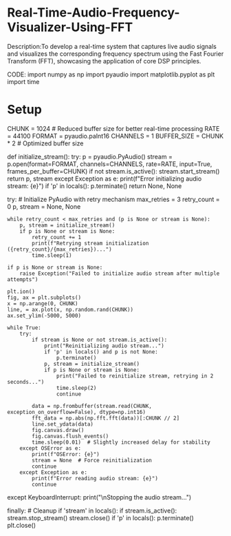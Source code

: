 # Real-Time-Audio-Frequency-Visualizer-Using-FFT


Description:To develop a real-time system that captures live audio signals and visualizes the corresponding frequency spectrum using the Fast Fourier Transform (FFT), showcasing the application of core DSP principles.



CODE:
import numpy as np
import pyaudio
import matplotlib.pyplot as plt
import time

# Setup
CHUNK = 1024  # Reduced buffer size for better real-time processing
RATE = 44100
FORMAT = pyaudio.paInt16
CHANNELS = 1
BUFFER_SIZE = CHUNK * 2  # Optimized buffer size

def initialize_stream():
    try:
        p = pyaudio.PyAudio()
        stream = p.open(format=FORMAT,
                        channels=CHANNELS,
                        rate=RATE,
                        input=True,
                        frames_per_buffer=CHUNK)
        if not stream.is_active():
            stream.start_stream()
        return p, stream
    except Exception as e:
        print(f"Error initializing audio stream: {e}")
        if 'p' in locals():
            p.terminate()
        return None, None

try:
    # Initialize PyAudio with retry mechanism
    max_retries = 3
    retry_count = 0
    p, stream = None, None
    
    while retry_count < max_retries and (p is None or stream is None):
        p, stream = initialize_stream()
        if p is None or stream is None:
            retry_count += 1
            print(f"Retrying stream initialization ({retry_count}/{max_retries})...")
            time.sleep(1)
    
    if p is None or stream is None:
        raise Exception("Failed to initialize audio stream after multiple attempts")

    plt.ion()
    fig, ax = plt.subplots()
    x = np.arange(0, CHUNK)
    line, = ax.plot(x, np.random.rand(CHUNK))
    ax.set_ylim(-5000, 5000)

    while True:
        try:
            if stream is None or not stream.is_active():
                print("Reinitializing audio stream...")
                if 'p' in locals() and p is not None:
                    p.terminate()
                p, stream = initialize_stream()
                if p is None or stream is None:
                    print("Failed to reinitialize stream, retrying in 2 seconds...")
                    time.sleep(2)
                    continue
                
            data = np.frombuffer(stream.read(CHUNK, exception_on_overflow=False), dtype=np.int16)
            fft_data = np.abs(np.fft.fft(data))[:CHUNK // 2]
            line.set_ydata(data)
            fig.canvas.draw()
            fig.canvas.flush_events()
            time.sleep(0.01)  # Slightly increased delay for stability
        except OSError as e:
            print(f"OSError: {e}")
            stream = None  # Force reinitialization
            continue
        except Exception as e:
            print(f"Error reading audio stream: {e}")
            continue

except KeyboardInterrupt:
    print("\nStopping the audio stream...")

finally:
    # Cleanup
    if 'stream' in locals():
        if stream.is_active():
            stream.stop_stream()
        stream.close()
    if 'p' in locals():
        p.terminate()
    plt.close()
